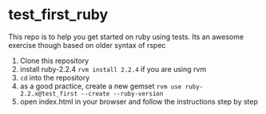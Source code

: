 # test_first_ruby

This repo is to help you get started on ruby using tests. Its an awesome exercise though based on older syntax of rspec

1. Clone this repository
2. install ruby-2.2.4 `rvm install 2.2.4` if you are using rvm
3. `cd` into the repository
4. as a good practice, create a new gemset `rvm use ruby-2.2.x@test_first --create --ruby-version`
5. open index.html in your browser and follow the instructions step by step
